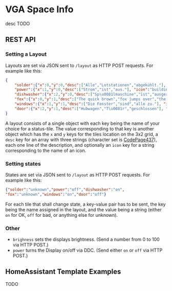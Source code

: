 # VGA Space Info
desc TODO

## REST API

### Setting a Layout
Layouts are set via JSON sent to `/layout` as HTTP POST requests. For example like this:
```json
{
	"solder":{"x":0,"y":0,"desc":["Alle","Lotstationen","abgekühlt."], "icon":"soldering_iron"},
	"power":{"x":1,"y":0,"desc":["Strom","ist","aus."], "icon":"building_power"},
	"dishwasher":{"x":2,"y":0,"desc":["Sp\u0081lmaschine","ist","ausger\u0084umt."], "icon":"dishwasher_alert", "icon_ok":"dishwasher"},
	"fox":{"x":0,"y":1,"desc":["The quick brown","fox jumps over","the lazy dog."]},
	"windows":{"x":1,"y":1,"desc":["Die Fenster","sind","alle zu."], "icon":"window"},
	"door":{"x":2,"y":1,"desc":["Hubwagen","T\u0081r","geschlossen"], "icon":"door"}
}
```
A layout consists of a single object with each key being the name of your choice for a status-tile.
The value corresponding to that key is another object which has the `x` and `y` keys for the tiles location on the 3x2 grid,
a `desc` key for an array with three strings (character set is [CodePage437](https://en.wikipedia.org/wiki/Code_page_437)), each one line of the description,
and optionally an `icon` key for a string corresponding to the name of an icon.

### Setting states
States are set via JSON sent to `/layout` as HTTP POST requests. For example like this:
```json
{"solder":"unknown","power":"off","dishwasher":"on",
"fox":"unknown","windows":"on","door":"off"}
```
For each tile that shall change state, a key-value pair has to be sent, the key being the name assigned in the layout,
and the value being a string (either `on` for OK, `off` for bad, or anything else for unknown). 

### Other
* `brighness` sets the displays brightness. (Send a number from 0 to 100 via HTTP POST.)
* `power` turns the Display on/off via DDC. (Send either `on` or `off` via HTTP POST.)

## HomeAssistant Template Examples
TODO
